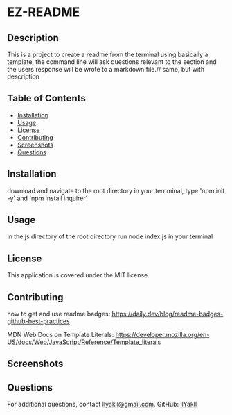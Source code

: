 # EZ-README
        
## Description
This is a project to create a readme from the terminal using basically a template, the command line will ask questions relevant to  the section and the users response will be wrote to a markdown file.// same, but with description

## Table of Contents
- [Installation](#installation)
- [Usage](#usage)
- [License](#license)
- [Contributing](#contributing)
- [Screenshots](#screenshots)
- [Questions](#questions)

## Installation
download and navigate to the root directory in your ternminal, type 'npm init -y' and 'npm install inquirer'

## Usage
in the js directory of the root directory run node index.js in your terminal

## License
This application is covered under the MIT license.

## Contributing
how to get and use readme badges:
https://daily.dev/blog/readme-badges-github-best-practices

MDN Web Docs on Template Literals:
https://developer.mozilla.org/en-US/docs/Web/JavaScript/Reference/Template_literals



## Screenshots


## Questions
For additional questions, contact llyakll@gmail.com.
GitHub: [llYakll](https://github.com/llYakll)
